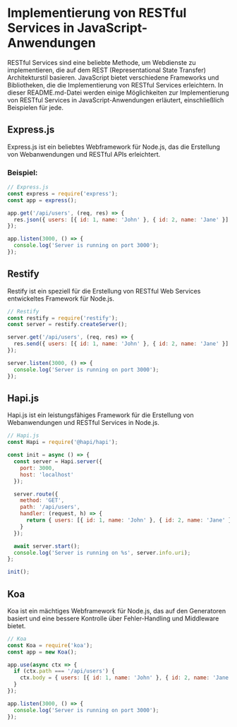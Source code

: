 # Implementierung von RESTful Services in JavaScript-Anwendungen

RESTful Services sind eine beliebte Methode, um Webdienste zu implementieren, die auf dem REST (Representational State Transfer) Architekturstil basieren. JavaScript bietet verschiedene Frameworks und Bibliotheken, die die Implementierung von RESTful Services erleichtern. In dieser README.md-Datei werden einige Möglichkeiten zur Implementierung von RESTful Services in JavaScript-Anwendungen erläutert, einschließlich Beispielen für jede.

## Express.js

Express.js ist ein beliebtes Webframework für Node.js, das die Erstellung von Webanwendungen und RESTful APIs erleichtert.

### Beispiel:

```javascript
// Express.js
const express = require('express');
const app = express();

app.get('/api/users', (req, res) => {
  res.json({ users: [{ id: 1, name: 'John' }, { id: 2, name: 'Jane' }] });
});

app.listen(3000, () => {
  console.log('Server is running on port 3000');
});
```

## Restify

Restify ist ein speziell für die Erstellung von RESTful Web Services entwickeltes Framework für Node.js.

```javascript
// Restify
const restify = require('restify');
const server = restify.createServer();

server.get('/api/users', (req, res) => {
  res.send({ users: [{ id: 1, name: 'John' }, { id: 2, name: 'Jane' }] });
});

server.listen(3000, () => {
  console.log('Server is running on port 3000');
});
```

## Hapi.js

Hapi.js ist ein leistungsfähiges Framework für die Erstellung von Webanwendungen und RESTful Services in Node.js.

```javascript
// Hapi.js
const Hapi = require('@hapi/hapi');

const init = async () => {
  const server = Hapi.server({
    port: 3000,
    host: 'localhost'
  });

  server.route({
    method: 'GET',
    path: '/api/users',
    handler: (request, h) => {
      return { users: [{ id: 1, name: 'John' }, { id: 2, name: 'Jane' }] };
    }
  });

  await server.start();
  console.log('Server is running on %s', server.info.uri);
};

init();
```

## Koa

Koa ist ein mächtiges Webframework für Node.js, das auf den Generatoren basiert und eine bessere Kontrolle über Fehler-Handling und Middleware bietet.

```javascript
// Koa
const Koa = require('koa');
const app = new Koa();

app.use(async ctx => {
  if (ctx.path === '/api/users') {
    ctx.body = { users: [{ id: 1, name: 'John' }, { id: 2, name: 'Jane' }] };
  }
});

app.listen(3000, () => {
  console.log('Server is running on port 3000');
});
```